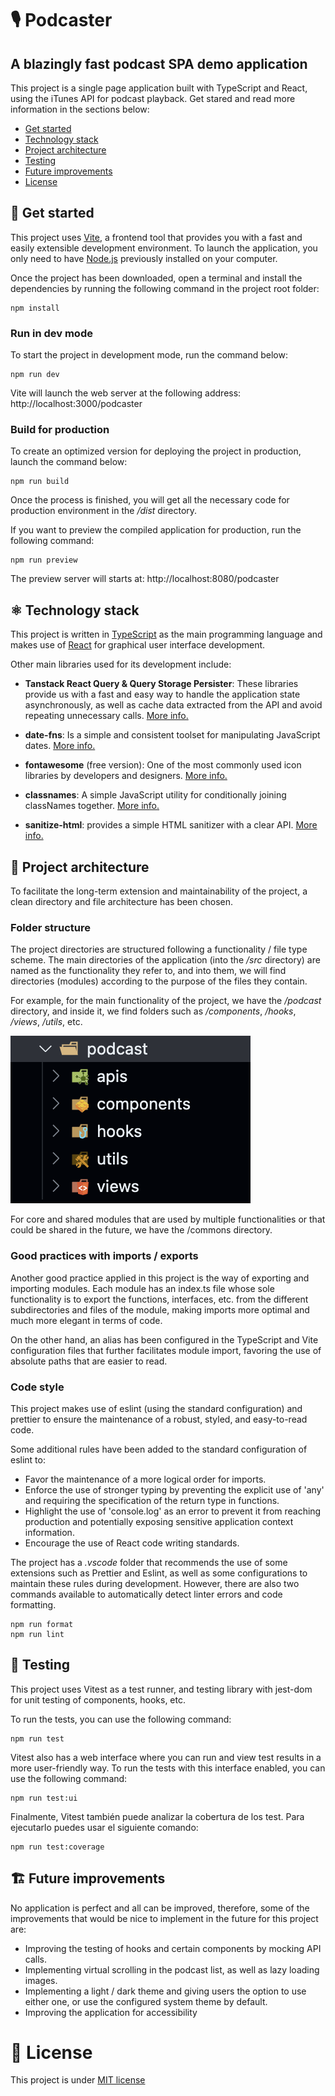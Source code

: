 # 🎙️ Podcaster

## A blazingly fast podcast SPA demo application

This project is a single page application built with TypeScript and React, using the iTunes API for podcast playback. Get stared and read more information in the sections below:

- [Get started](#🚀-get-started)
- [Technology stack](#⚛️-technology-stack)
- [Project architecture](#📐-project-architecture)
- [Testing](#🧪-testing)
- [Future improvements](#🏗️-future-improvements)
- [License](#📖-license)

## 🚀 Get started

This project uses [Vite](https://vitejs.dev/), a frontend tool that provides you with a fast and easily extensible development environment. To launch the application, you only need to have [Node.js](https://nodejs.org/) previously installed on your computer.

Once the project has been downloaded, open a terminal and install the dependencies by running the following command in the project root folder:

```console
npm install
```

### Run in dev mode

To start the project in development mode, run the command below:

```console
npm run dev
```

Vite will launch the web server at the following address: http://localhost:3000/podcaster

### Build for production

To create an optimized version for deploying the project in production, launch the command below:

```console
npm run build
```

Once the process is finished, you will get all the necessary code for production environment in the _/dist_ directory.

If you want to preview the compiled application for production, run the following command:

```console
npm run preview
```

The preview server will starts at: http://localhost:8080/podcaster

## ⚛️ Technology stack

This project is written in [TypeScript](https://www.typescriptlang.org/) as the main programming language and makes use of [React](https://react.dev/) for graphical user interface development.

Other main libraries used for its development include:

- **Tanstack React Query & Query Storage Persister**: These libraries provide us with a fast and easy way to handle the application state asynchronously, as well as cache data extracted from the API and avoid repeating unnecessary calls. [More info.](https://tanstack.com/query)

- **date-fns**: Is a simple and consistent toolset for manipulating JavaScript dates. [More info.](https://date-fns.org/)

- **fontawesome** (free version): One of the most commonly used icon libraries by developers and designers. [More info.](https://fontawesome.com/)

- **classnames**: A simple JavaScript utility for conditionally joining classNames together. [More info.](https://github.com/JedWatson/classnames)

- **sanitize-html**: provides a simple HTML sanitizer with a clear API. [More info.](https://github.com/apostrophecms/sanitize-html)

## 📐 Project architecture

To facilitate the long-term extension and maintainability of the project, a clean directory and file architecture has been chosen.

### Folder structure

The project directories are structured following a functionality / file type scheme. The main directories of the application (into the _/src_ directory) are named as the functionality they refer to, and into them, we will find directories (modules) according to the purpose of the files they contain.

For example, for the main functionality of the project, we have the _/podcast_ directory, and inside it, we find folders such as _/components_, _/hooks_, _/views_, _/utils_, etc.

![folder structure](https://github.com/authc0d3/podcaster/blob/main/assets/folder_structure.png?raw=true)

For core and shared modules that are used by multiple functionalities or that could be shared in the future, we have the /commons directory.

### Good practices with imports / exports

Another good practice applied in this project is the way of exporting and importing modules. Each module has an index.ts file whose sole functionality is to export the functions, interfaces, etc. from the different subdirectories and files of the module, making imports more optimal and much more elegant in terms of code.

On the other hand, an alias has been configured in the TypeScript and Vite configuration files that further facilitates module import, favoring the use of absolute paths that are easier to read.

### Code style

This project makes use of eslint (using the standard configuration) and prettier to ensure the maintenance of a robust, styled, and easy-to-read code.

Some additional rules have been added to the standard configuration of eslint to:

- Favor the maintenance of a more logical order for imports.
- Enforce the use of stronger typing by preventing the explicit use of 'any' and requiring the specification of the return type in functions.
- Highlight the use of 'console.log' as an error to prevent it from reaching production and potentially exposing sensitive application context information.
- Encourage the use of React code writing standards.

The project has a _.vscode_ folder that recommends the use of some extensions such as Prettier and Eslint, as well as some configurations to maintain these rules during development. However, there are also two commands available to automatically detect linter errors and code formatting.

```console
npm run format
npm run lint
```

## 🧪 Testing

This project uses Vitest as a test runner, and testing library with jest-dom for unit testing of components, hooks, etc.

To run the tests, you can use the following command:

```console
npm run test
```

Vitest also has a web interface where you can run and view test results in a more user-friendly way. To run the tests with this interface enabled, you can use the following command:

```console
npm run test:ui
```

Finalmente, Vitest también puede analizar la cobertura de los test. Para ejecutarlo puedes usar el siguiente comando:

```console
npm run test:coverage
```

## 🏗️ Future improvements

No application is perfect and all can be improved, therefore, some of the improvements that would be nice to implement in the future for this project are:

- Improving the testing of hooks and certain components by mocking API calls.
- Implementing virtual scrolling in the podcast list, as well as lazy loading images.
- Implementing a light / dark theme and giving users the option to use either one, or use the configured system theme by default.
- Improving the application for accessibility

# 📖 License

This project is under [MIT license](https://opensource.org/license/mit/)
